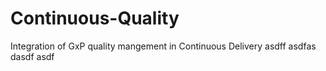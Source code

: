 # Continuous-Quality
Integration of GxP quality mangement in Continuous Delivery
 asdff asdfas dasdf asdf
